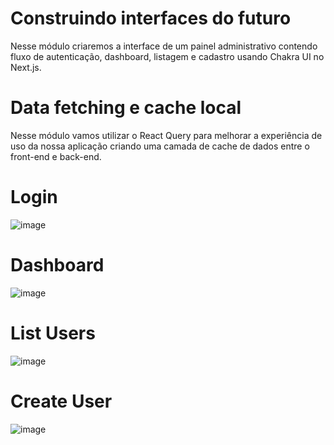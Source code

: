 # Construindo interfaces do futuro
Nesse módulo criaremos a interface de um painel administrativo contendo fluxo de autenticação, dashboard, listagem e cadastro usando Chakra UI no Next.js.

# Data fetching e cache local
Nesse módulo vamos utilizar o React Query para melhorar a experiência de uso da nossa aplicação criando uma camada de cache de dados entre o front-end e back-end.

# Login
![image](https://user-images.githubusercontent.com/24610869/150029624-74dad28a-a961-48fe-b9c6-516416b2943c.png)

# Dashboard
![image](https://user-images.githubusercontent.com/24610869/150029684-5fa354b0-80d5-4723-8f04-924bad198a30.png)

# List Users
![image](https://user-images.githubusercontent.com/24610869/150030473-354fd86f-9d78-4ea9-aceb-73bfd64ad4c1.png)

# Create User
![image](https://user-images.githubusercontent.com/24610869/150029776-6a9eb7dd-9233-443e-9a2e-4d45f8cb7726.png)
